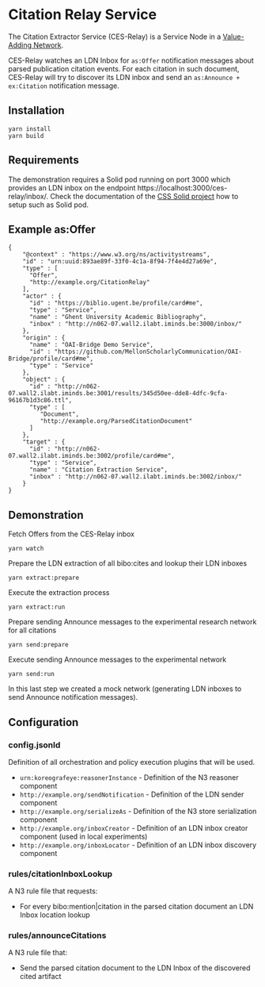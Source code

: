 # Citation Relay Service

The Citation Extractor Service (CES-Relay) is a Service Node in a [Value-Adding Network](https://www.eventnotifications.net).

CES-Relay watches an LDN Inbox for `as:Offer` notification messages about parsed publication citation events. For each citation in such document, CES-Relay will try to discover its LDN inbox and send an `as:Announce + ex:Citation` notification message.

## Installation

```
yarn install
yarn build
```

## Requirements

The demonstration requires a Solid pod running on port 3000 which provides an
LDN inbox on the endpoint https://localhost:3000/ces-relay/inbox/. Check the documentation of the [CSS Solid project](https://github.com/CommunitySolidServer/CommunitySolidServer) how to setup such as Solid pod.

## Example as:Offer

```(json)
{
    "@context" : "https://www.w3.org/ns/activitystreams",
    "id" : "urn:uuid:893ae89f-33f0-4c1a-8f94-7f4e4d27a69e",
    "type" : [
      "Offer",
      "http://example.org/CitationRelay"
    ],
    "actor" : {
      "id" : "https://biblio.ugent.be/profile/card#me",
      "type" : "Service",
      "name" : "Ghent University Academic Bibliography",
      "inbox" : "http://n062-07.wall2.ilabt.iminds.be:3000/inbox/"
    },
    "origin" : {
      "name" : "OAI-Bridge Demo Service",
      "id" : "https://github.com/MellonScholarlyCommunication/OAI-Bridge/profile/card#me",
      "type" : "Service"
    },
    "object" : {
      "id" : "http://n062-07.wall2.ilabt.iminds.be:3001/results/345d50ee-dde8-4dfc-9cfa-96167b1d3c86.ttl",
      "type" : [
         "Document",
         "http://example.org/ParsedCitationDocument"
      ]
    },
    "target" : {
      "id" : "http://n062-07.wall2.ilabt.iminds.be:3002/profile/card#me",
      "type" : "Service",
      "name" : "Citation Extraction Service",
      "inbox" : "http://n062-07.wall2.ilabt.iminds.be:3002/inbox/"
    }
}
```

## Demonstration

Fetch Offers from the CES-Relay inbox

```
yarn watch
```

Prepare the LDN extraction of all bibo:cites and lookup their LDN inboxes

```
yarn extract:prepare
```

Execute the extraction process

```
yarn extract:run
```

Prepare sending Announce messages to the experimental research network for all citations

```
yarn send:prepare
```

Execute sending Announce messages to the experimental network

```
yarn send:run
```

In this last step we created a mock network (generating LDN inboxes to send Announce notification messages).

## Configuration

### config.jsonld

Definition of all orchestration and policy execution plugins that will be used.

- `urn:koreografeye:reasonerInstance` - Definition of the N3 reasoner component
- `http://example.org/sendNotification` - Definition of the LDN sender component
- `http://example.org/serializeAs` - Definition of the N3 store serialization component
- `http://example.org/inboxCreator` - Definition of an LDN inbox creator component (used in local experiments)
- `http://example.org/inboxLocator` - Definition of an LDN inbox discovery component

### rules/citationInboxLookup

A N3 rule file that requests:

- For every bibo:mention|citation in the parsed citation document an LDN Inbox location lookup

### rules/announceCitations

A N3 rule file that:

- Send the parsed citation document to the LDN Inbox of the discovered cited artifact